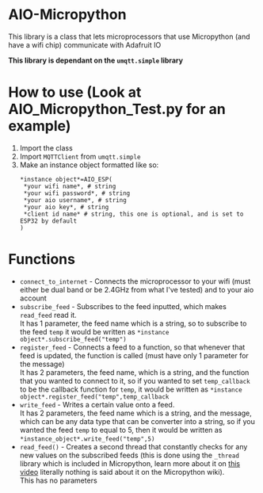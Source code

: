 # AIO-Micropython
This library is a class that lets microprocessors that use Micropython (and have a wifi chip) communicate with Adafruit IO

**This library is dependant on the `umqtt.simple` library**

# How to use (Look at AIO_Micropython_Test.py for an example)
1. Import the class
2. Import `MQTTClient` from `umqtt.simple`
3. Make an instance object formatted like so:
   ```
   *instance object*=AIO_ESP(
   	*your wifi name*, # string
   	*your wifi password*, # string
   	*your aio username*, # string
   	*your aio key*, # string
   	*client id name* # string, this one is optional, and is set to ESP32 by default
   )
   ```

# Functions
* `connect_to_internet` - Connects the microprocessor to your wifi (must either be dual band or be 2.4GHz from what I've tested) and to your aio account
* `subscribe_feed` - Subscribes to the feed inputted, which makes `read_feed` read it.  
  It has 1 parameter, the feed name which is a string, so to subscribe to the feed `temp` it would be written as `*instance object*.subscribe_feed("temp")`
* `register_feed` - Connects a feed to a function, so that whenever that feed is updated, the function is called (must have only 1 parameter for the message)  
  It has 2 parameters, the feed name, which is a string, and the function that you wanted to connect to it, so if you wanted to set `temp_callback` to be the callback function for `temp`, it would be written as `*instance object*.register_feed("temp",temp_callback`
* `write_feed` - Writes a certain value onto a feed.  
  It has 2 parameters, the feed name which is a string, and the message, which can be any data type that can be converter into a string, so if you wanted the feed `temp` to equal to 5, then it would be written as `*instance_object*.write_feed("temp",5)`
* `read_feed()` - Creates a second thread that constantly checks for any new values on the subscribed feeds (this is done using the `_thread` library which is included in Micropython, learn more about it on [this video](https://www.youtube.com/watch?v=QeDnjcdGrpY) literally nothing is said about it on the Micropython wiki).  
  This has no parameters
